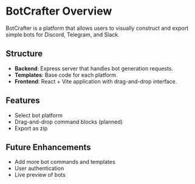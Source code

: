 # BotCrafter Overview

BotCrafter is a platform that allows users to visually construct and export simple bots for Discord, Telegram, and Slack.

## Structure
- **Backend**: Express server that handles bot generation requests.
- **Templates**: Base code for each platform.
- **Frontend**: React + Vite application with drag-and-drop interface.

## Features
- Select bot platform
- Drag-and-drop command blocks (planned)
- Export as zip

## Future Enhancements
- Add more bot commands and templates
- User authentication
- Live preview of bots